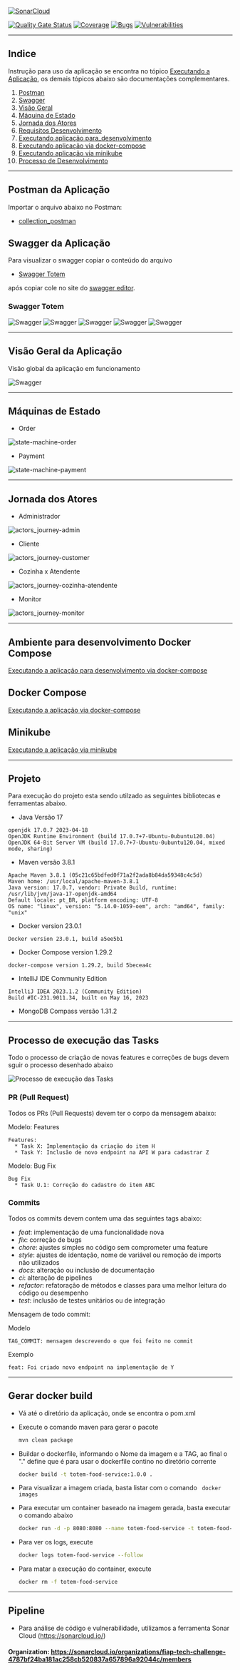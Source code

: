 [![SonarCloud](https://sonarcloud.io/images/project_badges/sonarcloud-orange.svg)](https://sonarcloud.io/summary/new_code?id=fiap-tech-challenge-4787bf24ba181ac258cb520837a657896a92044c_totem-food-payment-service)

[![Quality Gate Status](https://sonarcloud.io/api/project_badges/measure?project=fiap-tech-challenge-4787bf24ba181ac258cb520837a657896a92044c_totem-food-payment-service&metric=alert_status)](https://sonarcloud.io/summary/new_code?id=fiap-tech-challenge-4787bf24ba181ac258cb520837a657896a92044c_totem-food-payment-service)
[![Coverage](https://sonarcloud.io/api/project_badges/measure?project=fiap-tech-challenge-4787bf24ba181ac258cb520837a657896a92044c_totem-food-payment-service&metric=coverage)](https://sonarcloud.io/summary/new_code?id=fiap-tech-challenge-4787bf24ba181ac258cb520837a657896a92044c_totem-food-payment-service)
[![Bugs](https://sonarcloud.io/api/project_badges/measure?project=fiap-tech-challenge-4787bf24ba181ac258cb520837a657896a92044c_totem-food-payment-service&metric=bugs)](https://sonarcloud.io/summary/new_code?id=fiap-tech-challenge-4787bf24ba181ac258cb520837a657896a92044c_totem-food-payment-service)
[![Vulnerabilities](https://sonarcloud.io/api/project_badges/measure?project=fiap-tech-challenge-4787bf24ba181ac258cb520837a657896a92044c_totem-food-payment-service&metric=vulnerabilities)](https://sonarcloud.io/summary/new_code?id=fiap-tech-challenge-4787bf24ba181ac258cb520837a657896a92044c_totem-food-payment-service)

---

## Indice

Instrução para uso da aplicação se encontra no tópico [Executando a Aplicação](#executando-a-aplicação), os demais tópicos abaixo são documentações complementares.

1. [Postman](#postman-da-aplicação)
2. [Swagger](#swagger-da-aplicação)
3. [Visão Geral](#visão-geral-da-aplicação)
4. [Máquina de Estado](#máquinas-de-estado)
5. [Jornada dos Atores](#jornada-dos-atores)
6. [Requisitos Desenvolvimento](#projeto)
7. [Executando aplicação para_desenvolvimento](#ambiente-para-desenvolvimento-docker-compose)
7. [Executando aplicação via docker-compose](#docker-compose)
8. [Executando aplicação via minikube](#minikube)
9. [Processo de Desenvolvimento](#processo-de-execução-das-tasks)

---

## Postman da Aplicação

Importar o arquivo abaixo no Postman:

- [collection_postman](./documentation/postman-collections/Entrega%20Fase%201.postman_collection.json)

## Swagger da Aplicação

Para visualizar o swagger copiar o conteúdo do arquivo
- [Swagger Totem](./documentation/swaggers/totem-food-service.yaml)

após copiar cole no site do [swagger editor](https://editor.swagger.io/).

### Swagger Totem

![Swagger](./documentation/swaggers/totem-food-service-swagger_customers.png)
![Swagger](./documentation/swaggers/totem-food-service-swagger_order.png)
![Swagger](./documentation/swaggers/totem-food-service-swagger_payment.png)
![Swagger](./documentation/swaggers/totem-food-service-swagger_category.png)
![Swagger](./documentation/swaggers/totem-food-service-swagger_products.png)

---

## Visão Geral da Aplicação

Visão global da aplicação em funcionamento

![Swagger](./documentation/diagrams/GeneralVision.png)

---

## Máquinas de Estado

- Order

![state-machine-order](./documentation/diagrams/state-machine-order.png)

- Payment

![state-machine-payment](./documentation/diagrams/state-machine-payment.png)

---

## Jornada dos Atores

* Administrador

![actors_journey-admin](./documentation/diagrams/actors_journey-admin.png)

* Cliente

![actors_journey-customer](./documentation/diagrams/actors_journey-customer.png)

* Cozinha x Atendente

![actors_journey-cozinha-atendente](./documentation/diagrams/actors_journey-coz-atend.png)

* Monitor

![actors_journey-monitor](./documentation/diagrams/actors_journey-monitor.png)

---

## Ambiente para desenvolvimento Docker Compose

[Executando a aplicação para desenvolvimento via docker-compose](./documentation/readme-doc/exec_app_docker_compose_dev.md)

## Docker Compose

[Executando a aplicação via docker-compose](./documentation/readme-doc/exec_app_docker_compose.md)

## Minikube

[Executando a aplicação via minikube](./documentation/readme-doc/exec_app_minikube.md)

---

## Projeto

Para execução do projeto esta sendo utilzado as seguintes bibliotecas e ferramentas abaixo.

* Java Versão 17
```
openjdk 17.0.7 2023-04-18
OpenJDK Runtime Environment (build 17.0.7+7-Ubuntu-0ubuntu120.04)
OpenJDK 64-Bit Server VM (build 17.0.7+7-Ubuntu-0ubuntu120.04, mixed mode, sharing)
```
* Maven versão 3.8.1
```
Apache Maven 3.8.1 (05c21c65bdfed0f71a2f2ada8b84da59348c4c5d)
Maven home: /usr/local/apache-maven-3.8.1
Java version: 17.0.7, vendor: Private Build, runtime: /usr/lib/jvm/java-17-openjdk-amd64
Default locale: pt_BR, platform encoding: UTF-8
OS name: "linux", version: "5.14.0-1059-oem", arch: "amd64", family: "unix"
```
* Docker version 23.0.1
```
Docker version 23.0.1, build a5ee5b1
```
* Docker Compose version 1.29.2
```
docker-compose version 1.29.2, build 5becea4c
```
* IntelliJ IDE Community Edition
```
IntelliJ IDEA 2023.1.2 (Community Edition)
Build #IC-231.9011.34, built on May 16, 2023
```
* MongoDB Compass versão 1.31.2

---

## Processo de execução das Tasks

Todo o processo de criação de novas features e correções de bugs devem sguir o processo desenhado abaixo

![Processo de execução das Tasks](./documentation/git-process/ProcessoDeExecucaoTasks.png)


### PR (Pull Request)
Todos os PRs (Pull Requests) devem ter o corpo da mensagem abaixo:

Modelo: Features
```
Features:
  * Task X: Implementação da criação do item H
  * Task Y: Inclusão de novo endpoint na API W para cadastrar Z
```
Modelo: Bug Fix
```
Bug Fix
  * Task U.1: Correção do cadastro do item ABC
```

### Commits

Todos os commits devem contem uma das seguintes tags abaixo:

* *feat*: implementação de uma funcionalidade nova
* *fix*: correção de bugs
* *chore*: ajustes simples no código sem comprometer uma feature
* *style*: ajustes de identação, nome de variável ou remoção de imports não utilizados
* *docs*: alteração ou inclusão de documentação
* *ci*: alteração de pipelines
* *refactor*: refatoração de métodos e classes para uma melhor leitura do código ou desempenho
* *test*: inclusão de testes unitários ou de integração

Mensagem de todo commit:

Modelo
```
TAG_COMMIT: mensagem descrevendo o que foi feito no commit
```
Exemplo
```
feat: Foi criado novo endpoint na implementação de Y
```

---

## Gerar docker build

- Vá até o diretório da aplicação, onde se encontra o pom.xml

- Execute o comando maven para gerar o pacote

  ```bash
  mvn clean package
  ```

- Buildar o dockerfile, informando o Nome da imagem e a TAG, ao final o "." define que é para usar o dockerfile contino no diretório corrente

  ```bash
  docker build -t totem-food-service:1.0.0 .
  ```

- Para visualizar a imagem criada, basta listar com o comando ` docker images` 

- Para executar um container baseado na imagem gerada, basta executar o comando abaixo

  ```bash
  docker run -d -p 8080:8080 --name totem-food-service -t totem-food-service:1.0.0
  ```

- Para ver os logs, execute

  ```bash
  docker logs totem-food-service --follow
  ```

- Para matar a execução do container, execute

  ```bash
  docker rm -f totem-food-service
  ```

---

## Pipeline 

- Para análise de código e vulnerabilidade, utilizamos a ferramenta Sonar Cloud (https://sonarcloud.io/)

 #### Organization: https://sonarcloud.io/organizations/fiap-tech-challenge-4787bf24ba181ac258cb520837a657896a92044c/members
 
  